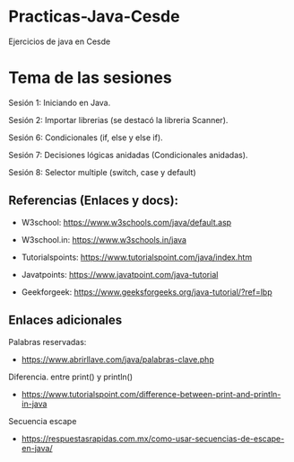 # Practicas-Java-Cesde

Ejercicios de java en Cesde

# Tema de las sesiones

Sesión 1: Iniciando en Java.

Sesión 2: Importar librerias (se destacó la libreria Scanner).

Sesión 6: Condicionales (if, else y else if).

Sesión 7: Decisiones lógicas anidadas (Condicionales anidadas).

Sesión 8: Selector multiple (switch, case y default)

## Referencias (Enlaces y docs):

- W3school: https://www.w3schools.com/java/default.asp

- W3school.in: https://www.w3schools.in/java

- Tutorialspoints: https://www.tutorialspoint.com/java/index.htm

- Javatpoints: https://www.javatpoint.com/java-tutorial

- Geekforgeek: https://www.geeksforgeeks.org/java-tutorial/?ref=lbp

## Enlaces adicionales

Palabras reservadas:

- https://www.abrirllave.com/java/palabras-clave.php

Diferencia. entre print() y println()

- https://www.tutorialspoint.com/difference-between-print-and-println-in-java

Secuencia escape

- https://respuestasrapidas.com.mx/como-usar-secuencias-de-escape-en-java/
